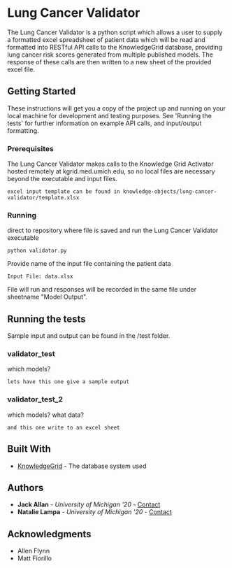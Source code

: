 # Lung Cancer Validator

The Lung Cancer Validator is a python script which allows a user to supply a formatted excel spreadsheet of patient data which will be read and formatted into RESTful API calls to the KnowledgeGrid database, providing lung cancer risk scores generated from multiple published models. The response of these calls are then written to a new sheet of the provided excel file. 

## Getting Started

These instructions will get you a copy of the project up and running on your local machine for development and testing purposes. See 'Running the tests' for further information on example API calls, and input/output formatting.

### Prerequisites

The Lung Cancer Validator makes calls to the Knowledge Grid Activator hosted remotely at kgrid.med.umich.edu, so no local files are necessary beyond the executable and input files.

```
excel input template can be found in knowledge-objects/lung-cancer-validator/template.xlsx
```

### Running

direct to repository where file is saved and run the Lung Cancer Validator executable

```
python validator.py
```

Provide name of the input file containing the patient data

```
Input File: data.xlsx
```

File will run and responses will be recorded in the same file under sheetname "Model Output".

## Running the tests

Sample input and output can be found in the /test folder.

### validator_test

which models?

```
lets have this one give a sample output
```

### validator_test_2

which models? what data?

```
and this one write to an excel sheet
```


## Built With

* [KnowledgeGrid](http://kgrid.org/) - The database system used


## Authors

* **Jack Allan** - *University of Michigan '20* - [Contact](mailto:jackall@umich.edu)
* **Natalie Lampa** - *University of Michigan '20* - [Contact](mailto:nlampa@umich.edu)


## Acknowledgments

* Allen Flynn
* Matt Fiorillo

